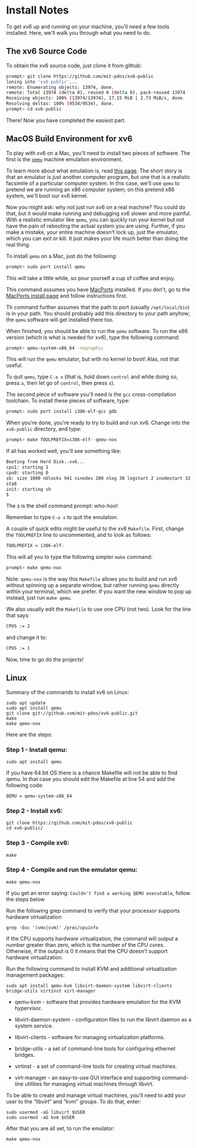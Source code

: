 
# Install Notes

To get xv6 up and running on your machine, you'll need a few tools
installed. Here, we'll walk you through what you need to do.

## The xv6 Source Code

To obtain the xv6 source code, just clone it from github:

```sh
prompt> git clone https://github.com/mit-pdos/xv6-public
loning into 'xv6-public'...
remote: Enumerating objects: 13974, done.
remote: Total 13974 (delta 0), reused 0 (delta 0), pack-reused 13974
Receiving objects: 100% (13974/13974), 17.15 MiB | 2.73 MiB/s, done.
Resolving deltas: 100% (9534/9534), done.
prompt> cd xv6-public
```

There! Now you have completed the easiest part.

## MacOS Build Environment for xv6

To play with xv6 on a Mac, you'll need to install two pieces of software. The
first is the [`qemu`](https://www.qemu.org/download/) machine emulation
environment. 

To learn more about what emulation is, read [this
page](https://en.wikipedia.org/wiki/Emulator). The short story is that an
emulator is just another computer program, but one that is a realistic
facsimile of a particular computer system. In this case, we'll use `qemu` to
pretend we are running an x86 computer system; on this pretend x86 system,
we'll boot our xv6 kernel.

Now you might ask: why not just run xv6 on a real machine? You could do that,
but it would make running and debugging xv6 slower and more painful. With a
realistic emulator like `qemu`, you can quickly run your kernel but not have
the pain of rebooting the actual system you are using. Further, if you make a
mistake, your entire machine doesn't lock up, just the emulator, which you can
exit or kill. It just makes your life much better than doing the real thing. 

To install `qemu` on a Mac, just do the following:

```sh
prompt> sudo port install qemu
```

This will take a little while, so pour yourself a cup of coffee and enjoy. 

This command assumes you have [MacPorts](https://www.macports.org/)
installed. If you don't, go to the [MacPorts install
page](https://www.macports.org/install.php) and follow instructions first. 

Th command further assumes that the path to port (usually `/opt/local/bin`) is
in your path. You should probably add this directory to your path anyhow; the
`qemu` software will get installed there too.

When finished, you should be able to run the `qemu` software. To run the x86
version (which is what is needed for xv6), type the following command:

```sh
prompt> qemu-system-x86_64 -nographic
```

This will run the `qemu` emulator, but with no kernel to boot! Alas, not that
useful. 

To quit `qemu`, type `C-a x` (that is, hold down `control` and while doing so,
press `a`, then let go of `control`, then press `x`). 

The second piece of software you'll need is the `gcc` cross-compilation
toolchain. To install these pieces of software, type:

```sh
prompt> sudo port install i386-elf-gcc gdb
```

When you're done, you're ready to try to build and run xv6. Change into the
`xv6-public` directory, and type:

```sh
prompt> make TOOLPREFIX=i386-elf- qemu-nox
```

If all has worked well, you'll see something like:

```sh
Booting from Hard Disk..xv6...
cpu1: starting 1
cpu0: starting 0
sb: size 1000 nblocks 941 ninodes 200 nlog 30 logstart 2 inodestart 32 bmap
sta8
init: starting sh
$
```

The `$` is the shell command prompt: who-hoo! 

Remember to type `C-a x` to quit the emulation.

A couple of quick edits might be useful to the xv6 `Makefile`. First, change
the `TOOLPREFIX` line to uncommented, and to look as follows:

```sh
TOOLPREFIX = i386-elf-
```

This will all you to type the following simpler `make` command:

```sh
prompt> make qemu-nox
```

Note: `qemu-nox` is the way this `Makefile` allows you to build and run xv6
without spinning up a separate window, but rather running `qemu` directly
within your terminal, which we prefer. If you want the new window to pop up
instead, just run `make qemu`.

We also usually edit the `Makefile` to use one CPU (not two). Look for the
line that says:

```sh
CPUS := 2
```

and change it to:

```sh
CPUS := 1
```

Now, time to go do the projects!


## Linux

Summary of the commands to install xv6 on Linux:

```
sudo apt update
sudo apt install qemu
git clone git://github.com/mit-pdos/xv6-public.git
make
make qemu-nox
```

Here are the steps:

### Step 1 - Install qemu:
```
sudo apt install qemu
```
If you have 64 bit OS there is a chance Makefile will not be able to find qemu. In that case you should edit the Makefile at line 54 and add the following code:
```
QEMU = qemu-system-x86_64
```

### Step 2 - Install xv6:
```
git clone https://github.com/mit-pdos/xv6-public
cd xv6-public/
```

### Step 3 - Compile xv6:
```
make
```

### Step 4 - Compile and run the emulator qemu:
```
make qemu-nox
```
If you get an error saying: `Couldn't find a working QEMU executable`, follow the steps below

Run the following grep command to verify that your processor supports hardware virtualization
```
grep -Eoc '(vmx|svm)' /proc/cpuinfo
```

If the CPU supports hardware virtualization, the command will output a number greater than zero, which is the number of the CPU cores. Otherwise, if the output is 0 it means that the CPU doesn’t support hardware virtualization.

Run the following command to install KVM and additional virtualization management packages:
```
sudo apt install qemu-kvm libvirt-daemon-system libvirt-clients bridge-utils virtinst virt-manager
```

- qemu-kvm - software that provides hardware emulation for the KVM hypervisor.

- libvirt-daemon-system - configuration files to run the libvirt daemon as a system service.

- libvirt-clients - software for managing virtualization platforms.

- bridge-utils - a set of command-line tools for configuring ethernet bridges.

- virtinst - a set of command-line tools for creating virtual machines.

- virt-manager - an easy-to-use GUI interface and supporting command-line utilities for managing virtual machines through libvirt.


To be able to create and manage virtual machines, you’ll need to add your user to the “libvirt” and “kvm” groups. To do that, enter:
```
sudo usermod -aG libvirt $USER
sudo usermod -aG kvm $USER
```

After that you are all set, to run the emulator:
```
make qemu-nox
```




